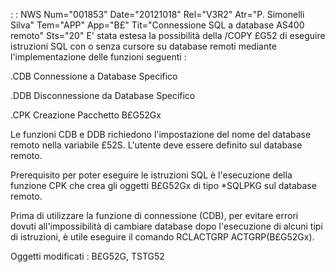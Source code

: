  :  : NWS Num="001853" Date="20121018" Rel="V3R2" Atr="P. Simonelli Silva" Tem="APP" App="B£" Tit="Connessione SQL a database AS400 remoto" Sts="20"
E' stata estesa la possibilità della /COPY £G52 di eseguire istruzioni SQL con o senza cursore su database remoti mediante l'implementazione delle funzioni seguenti : 

.CDB Connessione a Database Specifico

.DDB Disconnessione da Database Specifico

.CPK Creazione Pacchetto B£G52Gx

Le funzioni CDB e DDB richiedono l'impostazione del nome del database remoto nella variabile £52S.
L'utente deve essere definito sul database remoto.

Prerequisito per poter eseguire le istruzioni SQL è l'esecuzione della funzione CPK che crea gli oggetti B£G52Gx di tipo \*SQLPKG sul database remoto.

Prima di utilizzare la funzione di connessione (CDB), per evitare errori dovuti all'impossibilità di cambiare database dopo l'esecuzione di alcuni tipi di istruzioni, è utile eseguire il comando RCLACTGRP ACTGRP(B£G52Gx).

Oggetti modificati : 
B£G52G, TSTG52
